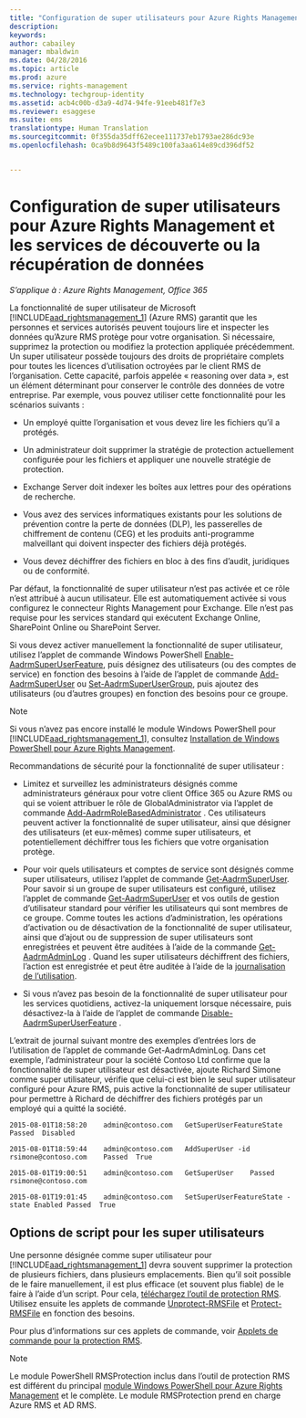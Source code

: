 ```yaml
---
title: "Configuration de super utilisateurs pour Azure Rights Management et les services de découverte ou la récupération de données | Azure RMS"
description: 
keywords: 
author: cabailey
manager: mbaldwin
ms.date: 04/28/2016
ms.topic: article
ms.prod: azure
ms.service: rights-management
ms.technology: techgroup-identity
ms.assetid: acb4c00b-d3a9-4d74-94fe-91eeb481f7e3
ms.reviewer: esaggese
ms.suite: ems
translationtype: Human Translation
ms.sourcegitcommit: 0f355da35dff62ecee111737eb1793ae286dc93e
ms.openlocfilehash: 0ca9b8d9643f5489c100fa3aa614e89cd396df52


---
```


# Configuration de super utilisateurs pour Azure Rights Management et les services de découverte ou la récupération de données

*S’applique à : Azure Rights Management, Office 365*

La fonctionnalité de super utilisateur de Microsoft [!INCLUDE[aad_rightsmanagement_1](../includes/aad_rightsmanagement_1_md.md)] (Azure RMS) garantit que les personnes et services autorisés peuvent toujours lire et inspecter les données qu’Azure RMS protège pour votre organisation. Si nécessaire, supprimez la protection ou modifiez la protection appliquée précédemment. Un super utilisateur possède toujours des droits de propriétaire complets pour toutes les licences d’utilisation octroyées par le client RMS de l’organisation. Cette capacité, parfois appelée « reasoning over data », est un élément déterminant pour conserver le contrôle des données de votre entreprise. Par exemple, vous pouvez utiliser cette fonctionnalité pour les scénarios suivants :

-   Un employé quitte l’organisation et vous devez lire les fichiers qu’il a protégés.

-   Un administrateur doit supprimer la stratégie de protection actuellement configurée pour les fichiers et appliquer une nouvelle stratégie de protection.

-   Exchange Server doit indexer les boîtes aux lettres pour des opérations de recherche.

-   Vous avez des services informatiques existants pour les solutions de prévention contre la perte de données (DLP), les passerelles de chiffrement de contenu (CEG) et les produits anti-programme malveillant qui doivent inspecter des fichiers déjà protégés.

-   Vous devez déchiffrer des fichiers en bloc à des fins d’audit, juridiques ou de conformité.

Par défaut, la fonctionnalité de super utilisateur n’est pas activée et ce rôle n’est attribué à aucun utilisateur. Elle est automatiquement activée si vous configurez le connecteur Rights Management pour Exchange. Elle n’est pas requise pour les services standard qui exécutent Exchange Online, SharePoint Online ou SharePoint Server.

Si vous devez activer manuellement la fonctionnalité de super utilisateur, utilisez l’applet de commande Windows PowerShell [Enable-AadrmSuperUserFeature](https://msdn.microsoft.com/library/azure/dn629400.aspx), puis désignez des utilisateurs (ou des comptes de service) en fonction des besoins à l’aide de l’applet de commande [Add-AadrmSuperUser](https://msdn.microsoft.com/library/azure/dn629411.aspx) ou [Set-AadrmSuperUserGroup](https://msdn.microsoft.com/library/azure/mt653943.aspx), puis ajoutez des utilisateurs (ou d’autres groupes) en fonction des besoins pour ce groupe. 

> [!NOTE]
> Si vous n’avez pas encore installé le module Windows PowerShell pour [!INCLUDE[aad_rightsmanagement_1](../includes/aad_rightsmanagement_1_md.md)], consultez [Installation de Windows PowerShell pour Azure Rights Management](install-powershell.md).

Recommandations de sécurité pour la fonctionnalité de super utilisateur :

-   Limitez et surveillez les administrateurs désignés comme administrateurs généraux pour votre client Office 365 ou Azure RMS ou qui se voient attribuer le rôle de GlobalAdministrator via l’applet de commande [Add-AadrmRoleBasedAdministrator](https://msdn.microsoft.com/library/azure/dn629417.aspx) . Ces utilisateurs peuvent activer la fonctionnalité de super utilisateur, ainsi que désigner des utilisateurs (et eux-mêmes) comme super utilisateurs, et potentiellement déchiffrer tous les fichiers que votre organisation protège.

-   Pour voir quels utilisateurs et comptes de service sont désignés comme super utilisateurs, utilisez l’applet de commande [Get-AadrmSuperUser](https://msdn.microsoft.com/library/azure/dn629408.aspx). Pour savoir si un groupe de super utilisateurs est configuré, utilisez l’applet de commande [Get-AadrmSuperUser](https://msdn.microsoft.com/library/azure/mt653942.aspx) et vos outils de gestion d’utilisateur standard pour vérifier les utilisateurs qui sont membres de ce groupe. Comme toutes les actions d’administration, les opérations d’activation ou de désactivation de la fonctionnalité de super utilisateur, ainsi que d’ajout ou de suppression de super utilisateurs sont enregistrées et peuvent être auditées à l’aide de la commande [Get-AadrmAdminLog](https://msdn.microsoft.com/library/azure/dn629430.aspx) . Quand les super utilisateurs déchiffrent des fichiers, l’action est enregistrée et peut être auditée à l’aide de la [ journalisation de l’utilisation](log-analyze-usage.md).

-   Si vous n’avez pas besoin de la fonctionnalité de super utilisateur pour les services quotidiens, activez-la uniquement lorsque nécessaire, puis désactivez-la à l’aide de l’applet de commande [Disable-AadrmSuperUserFeature](https://msdn.microsoft.com/library/azure/dn629428.aspx) .

L’extrait de journal suivant montre des exemples d’entrées lors de l’utilisation de l’applet de commande Get-AadrmAdminLog. Dans cet exemple, l’administrateur pour la société Contoso Ltd confirme que la fonctionnalité de super utilisateur est désactivée, ajoute Richard Simone comme super utilisateur, vérifie que celui-ci est bien le seul super utilisateur configuré pour Azure RMS, puis active la fonctionnalité de super utilisateur pour permettre à Richard de déchiffrer des fichiers protégés par un employé qui a quitté la société.

`2015-08-01T18:58:20    admin@contoso.com   GetSuperUserFeatureState    Passed  Disabled`

`2015-08-01T18:59:44    admin@contoso.com   AddSuperUser -id rsimone@contoso.com    Passed  True`

`2015-08-01T19:00:51    admin@contoso.com   GetSuperUser    Passed  rsimone@contoso.com`

`2015-08-01T19:01:45    admin@contoso.com   SetSuperUserFeatureState -state Enabled Passed  True`

## Options de script pour les super utilisateurs
Une personne désignée comme super utilisateur pour [!INCLUDE[aad_rightsmanagement_1](../includes/aad_rightsmanagement_1_md.md)] devra souvent supprimer la protection de plusieurs fichiers, dans plusieurs emplacements. Bien qu’il soit possible de le faire manuellement, il est plus efficace (et souvent plus fiable) de le faire à l’aide d’un script. Pour cela, [téléchargez l’outil de protection RMS](http://www.microsoft.com/en-us/download/details.aspx?id=47256). Utilisez ensuite les applets de commande [Unprotect-RMSFile](https://msdn.microsoft.com/library/azure/mt433200.aspx) et [Protect-RMSFile](https://msdn.microsoft.com/library/azure/mt433201.aspx) en fonction des besoins.

Pour plus d’informations sur ces applets de commande, voir [Applets de commande pour la protection RMS](https://msdn.microsoft.com/library/azure/mt433195.aspx).

> [!NOTE]
> Le module PowerShell RMSProtection inclus dans l’outil de protection RMS est différent du principal [module Windows PowerShell pour Azure Rights Management](administer-powershell.md) et le complète. Le module RMSProtection prend en charge Azure RMS et AD RMS.





<!--HONumber=Jun16_HO4-->


